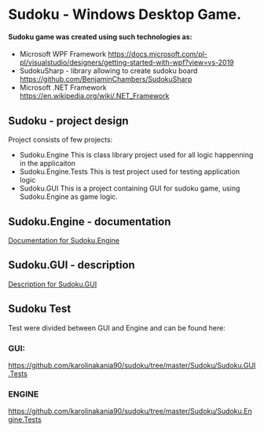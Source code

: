 # Sudoku - Windows Desktop Game.
#### Sudoku game was created using such technologies as:
>
- Microsoft WPF Framework
  https://docs.microsoft.com/pl-pl/visualstudio/designers/getting-started-with-wpf?view=vs-2019
- SudokuSharp - library allowing to create sudoku board
  https://github.com/BenjaminChambers/SudokuSharp
- Microsoft .NET Framework
  https://en.wikipedia.org/wiki/.NET_Framework

## Sudoku - project design
Project consists of few projects:
- Sudoku.Engine
  This is class library project used for all logic happenning in the applicaiton 
- Sudoku.Engine.Tests
  This is test project used for testing application logic
- Sudoku.GUI
  This is a project containing GUI for sudoku game, using Sudoku.Engine as game logic.

## Sudoku.Engine - documentation 
[Documentation for Sudoku.Engine](Sudoku/Sudoku.Engine/articles/intro.md)

## Sudoku.GUI - description

[Description for Sudoku.GUI](Sudoku/Sudoku.GUI/articles/description.md)

## Sudoku Test

Test were divided between GUI and Engine and can be found here:
### GUI:
https://github.com/karolinakania90/sudoku/tree/master/Sudoku/Sudoku.GUI.Tests
### ENGINE
https://github.com/karolinakania90/sudoku/tree/master/Sudoku/Sudoku.Engine.Tests
